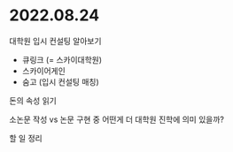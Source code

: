 # 2022.08.24

대학원 입시 컨설팅 알아보기
- 큐링크 (= 스카이대학원)
- 스카이어게인
- 숨고 (입시 컨설팅 매칭)

돈의 속성 읽기

소논문 작성 vs 논문 구현 중 어떤게 더 대학원 진학에 의미 있을까?

할 일 정리